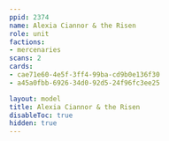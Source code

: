 ```yaml
---
ppid: 2374
name: Alexia Ciannor & the Risen
role: unit
factions:
- mercenaries
scans: 2
cards:
- cae71e60-4e5f-3ff4-99ba-cd9b0e136f30
- a45a0fbb-6926-34d0-92d5-24f96fc3ee25

layout: model
title: Alexia Ciannor & the Risen
disableToc: true
hidden: true
---
```

